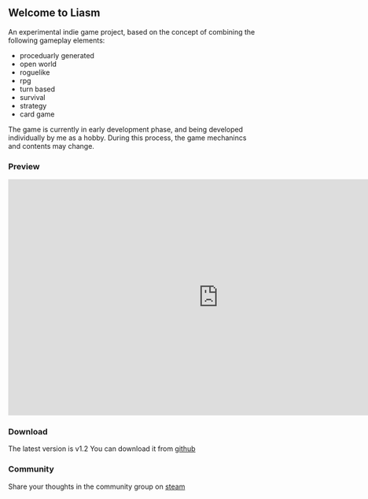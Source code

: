 ## Welcome to Liasm
An experimental indie game project, based on the concept of combining the following gameplay elements:

- proceduarly generated 
- open world
- roguelike
- rpg
- turn based
- survival
- strategy
- card game

The game is currently in early development phase, and being developed individually by me as a hobby. During this process, the game mechanincs and contents may change.


### Preview
<div style="text-align: center"><iframe width="854" height="480" src="https://www.youtube.com/embed/dCgWyRek6E0" frameborder="0" allowfullscreen></iframe></div>


### Download
The latest version is v1.2
You can download it from [github](https://github.com/k4d4m/Liasm/releases)


### Community
Share your thoughts in the community group on [steam](http://steamcommunity.com/groups/Liasm)

